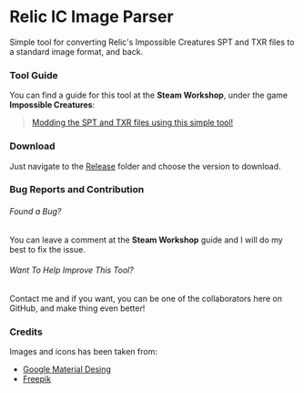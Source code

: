 # Relic IC Image Parser
Simple tool for converting Relic's Impossible Creatures SPT and TXR files to a standard image format, and back.

### Tool Guide
You can find a guide for this tool at the **Steam Workshop**, under the game **Impossible Creatures**:
> [Modding the SPT and TXR files using this simple tool!](https://steamcommunity.com/sharedfiles/filedetails/?id=2080816778/)

### Download
Just navigate to the [Release](Release/) folder and choose the version to download.

### Bug Reports and Contribution
###### Found a Bug?
You can leave a comment at the **Steam Workshop** guide and I will do my best to fix the issue.

###### Want To Help Improve This Tool?
Contact me and if you want, you can be one of the collaborators here on GitHub, and make thing even better!

### Credits
Images and icons has been taken from:
- [Google Material Desing](https://material.io/)
- [Freepik](https://www.freepik.com/)
